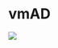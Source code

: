 # vmAD
<a href="https://portal.azure.com/#create/Microsoft.Template/uri/https://raw.githubusercontent.com/QuentinVarloteaux/vmAD/master/main.bicep" target="_blank">
<img src="https://aka.ms/deploytoazurebutton"/>
</a>

